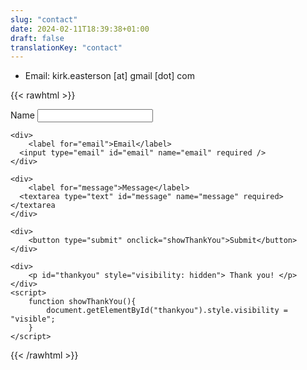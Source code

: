 ```yaml
---
slug: "contact"
date: 2024-02-11T18:39:38+01:00
draft: false
translationKey: "contact"
---
```


- Email: kirk.easterson [at] gmail [dot] com

{{< rawhtml >}}

<div>
  <iframe name="dummyframe" id="dummyframe" style="display: none;"></iframe>
  <form action="https://www.formbackend.com/f/e8735610eb4ef3dd" target="dummyframe" method="POST">
    <div>
		<label for="name">Name</label>
      <input type="text" id="name" name="name" required />
    </div>

    <div>
    	<label for="email">Email</label>
      <input type="email" id="email" name="email" required />
    </div>

    <div>
    	<label for="message">Message</label>
      <textarea type="text" id="message" name="message" required></textarea
    </div>

    <div>
        <button type="submit" onclick="showThankYou">Submit</button>
    </div>

    <div>
        <p id="thankyou" style="visibility: hidden"> Thank you! </p>
    </div>
    <script>
        function showThankYou(){
            document.getElementById("thankyou").style.visibility = "visible";
        }
    </script>
  </form>
</div>
{{< /rawhtml >}}
